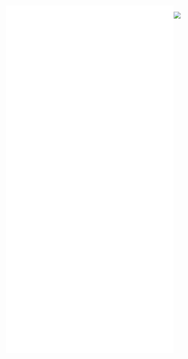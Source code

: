 <img align="left" src="/github-metrics.svg" alt="Metrics" width="390">
<img align="left" src="/metrics.plugin.isocalendar.fullyear.svg" alt="Metrics" width="390">
<img align="left" src="/metrics.plugin.habits.facts.svg" alt="facts" width="390">

![](https://komarev.com/ghpvc/?grrowe&color=green)
